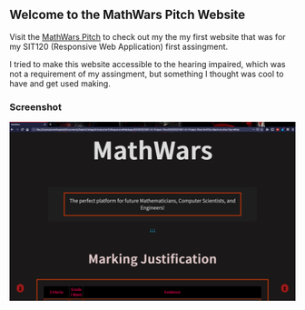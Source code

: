 ## Welcome to the MathWars Pitch Website

Visit the [MathWars Pitch](https://sometheasiekswx.github.io/MathWars-Pitch/SIDSIESD1901-A1-Project-Plan.html) to check out my the my first website that was for my SIT120 (Responsive Web Application) first assingment. 

I tried to make this website accessible to the hearing impaired, which was not a requirement of my assingment, but something I thought was cool to have and get used making.

### Screenshot

![Preview of the MathWars Pitch Website](mathwars.png "Preview of the MathWars Pitch Website")
